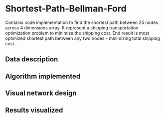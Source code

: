# Shortest-Path-Bellman-Ford
Contains code implementation to find the shortest path between 25 nodes across 4 dimensions array. It represent a shipping transportation optimization problem to minimize the shipping cost. End result is most optimized shortest path between any two nodes - minimizing total shipping cost.


## Data description

## Algorithm implemented

## Visual network design 

## Results visualized
